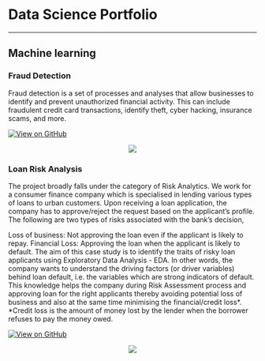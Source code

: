# Data Science Portfolio
---
## Machine learning

### Fraud Detection

Fraud detection is a set of processes and analyses that allow businesses to identify and prevent unauthorized financial activity. This can include fraudulent credit card transactions, identify theft, cyber hacking, insurance scams, and more.

[![View on GitHub](https://img.shields.io/badge/GitHub-View_on_GitHub-blue?logo=GitHub)](https://github.com/nanupkumar/fraud_detection)

<center><img src="assets/img/fraud_detection.jpg"/></center>



### Loan Risk Analysis

The project broadly falls under the category of Risk Analytics. We work for a consumer finance company which is specialised in lending various types of loans to urban customers. Upon receiving a loan application, the company has to approve/reject the request based on the applicant’s profile. The following are two types of risks associated with the bank’s decision,

Loss of business: Not approving the loan even if the applicant is likely to repay.
Financial Loss: Approving the loan when the applicant is likely to default.
The aim of this case study is to identify the traits of risky loan applicants using Exploratory Data Analysis - EDA. In other words, the company wants to understand the driving factors (or driver variables) behind loan default, i.e. the variables which are strong indicators of default. This knowledge helps the company during Risk Assessment process and approving loan for the right applicants thereby avoiding potential loss of business and also at the same time minimising the financial/credit loss*. *Credit loss is the amount of money lost by the lender when the borrower refuses to pay the money owed.


[![View on GitHub](https://img.shields.io/badge/GitHub-View_on_GitHub-blue?logo=GitHub)](https://github.com/nanupkumar/LendingClubCaseStudy)

<center><img src="assets/img/lendingrisk.jpg"/></center>

